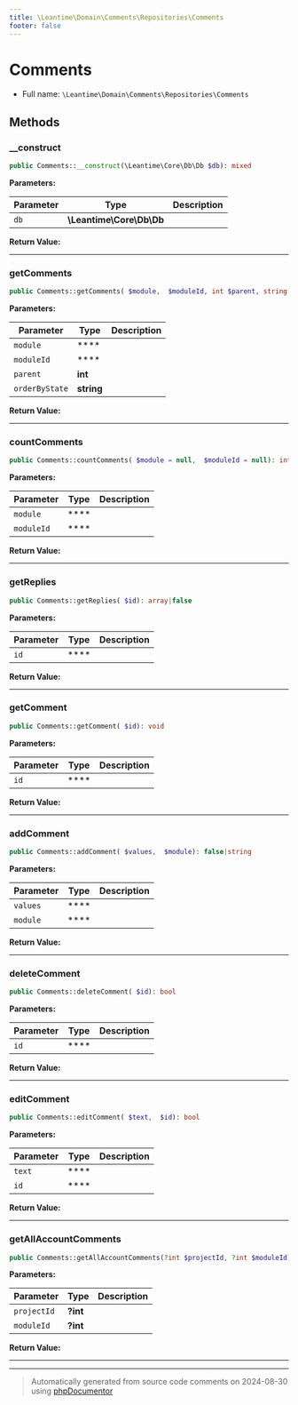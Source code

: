 ```yaml
---
title: \Leantime\Domain\Comments\Repositories\Comments
footer: false
---
```


# Comments





* Full name: `\Leantime\Domain\Comments\Repositories\Comments`



## Methods

### __construct



```php
public Comments::__construct(\Leantime\Core\Db\Db $db): mixed
```








**Parameters:**

| Parameter | Type | Description |
|-----------|------|-------------|
| `db` | **\Leantime\Core\Db\Db** |  |


**Return Value:**





---
### getComments



```php
public Comments::getComments( $module,  $moduleId, int $parent, string $orderByState = &quot;0&quot;): array|false
```








**Parameters:**

| Parameter | Type | Description |
|-----------|------|-------------|
| `module` | **** |  |
| `moduleId` | **** |  |
| `parent` | **int** |  |
| `orderByState` | **string** |  |


**Return Value:**





---
### countComments



```php
public Comments::countComments( $module = null,  $moduleId = null): int|mixed
```








**Parameters:**

| Parameter | Type | Description |
|-----------|------|-------------|
| `module` | **** |  |
| `moduleId` | **** |  |


**Return Value:**





---
### getReplies



```php
public Comments::getReplies( $id): array|false
```








**Parameters:**

| Parameter | Type | Description |
|-----------|------|-------------|
| `id` | **** |  |


**Return Value:**





---
### getComment



```php
public Comments::getComment( $id): void
```








**Parameters:**

| Parameter | Type | Description |
|-----------|------|-------------|
| `id` | **** |  |


**Return Value:**





---
### addComment



```php
public Comments::addComment( $values,  $module): false|string
```








**Parameters:**

| Parameter | Type | Description |
|-----------|------|-------------|
| `values` | **** |  |
| `module` | **** |  |


**Return Value:**





---
### deleteComment



```php
public Comments::deleteComment( $id): bool
```








**Parameters:**

| Parameter | Type | Description |
|-----------|------|-------------|
| `id` | **** |  |


**Return Value:**





---
### editComment



```php
public Comments::editComment( $text,  $id): bool
```








**Parameters:**

| Parameter | Type | Description |
|-----------|------|-------------|
| `text` | **** |  |
| `id` | **** |  |


**Return Value:**





---
### getAllAccountComments



```php
public Comments::getAllAccountComments(?int $projectId, ?int $moduleId): array|false
```








**Parameters:**

| Parameter | Type | Description |
|-----------|------|-------------|
| `projectId` | **?int** |  |
| `moduleId` | **?int** |  |


**Return Value:**





---


---
> Automatically generated from source code comments on 2024-08-30 using [phpDocumentor](http://www.phpdoc.org/)
